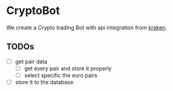 # CryptoBot
We create a Crypto trading Bot with api integration from [kraken](https://docs.kraken.com/rest/).

## TODOs
- [ ] get pair data
  - [ ] get every pair and store it properly
  - [ ] select specific the euro pairs
- [ ] store it to the database
